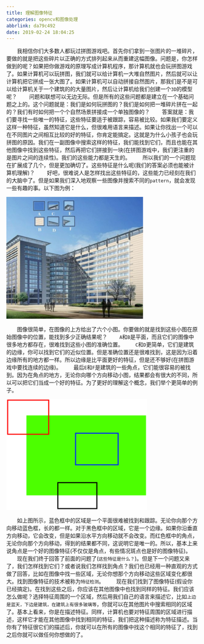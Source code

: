 ```yaml
---
title: 理解图像特征
categories: opencv和图像处理
abbrlink: da79c492
date: 2019-02-24 18:04:25
---
```

&emsp;&emsp;我相信你们大多数人都玩过拼图游戏吧。首先你们拿到一张图片的一堆碎片，要做的就是把这些碎片以正确的方式排列起来从而重建这幅图像。问题是，你怎样做到的呢？如果把你做游戏的原理写成计算机程序，那计算机就也会玩拼图游戏了。如果计算机可以玩拼图，我们就可以给计算机一大堆自然图片，然后就可以让计算机把它拼成一张大图了。如果计算机可以自动拼接自然图片，那我们是不是可以给计算机关于一个建筑的的大量图片，然后让计算机给我们创建一个`3D`的模型呢？<!--more-->
&emsp;&emsp;问题和联想可以无边无际。但是所有的这些问题都是建立在一个基础问题之上的。这个问题就是：我们是如何玩拼图的？我们是如何把一堆碎片拼在一起的？我们有时如何把一个个自然场景拼接成一个单独图像的？
&emsp;&emsp;答案就是：我们要寻找一些唯一的特征，这些特征要适于被跟踪，容易被比较。如果我们要定义这样一种特征，虽然知道它是什么，但很难用语言来描述。如果让你找出一个可以在不同图片之间相互比较的好的特征，你肯定能搞定。这就是为什么小孩子也会玩拼图的原因。我们在一副图像中搜索这样的特征，我们能找到它们，而且也能在其他图像中找到这些特征，然后再把它们拼接到一块(在拼图游戏中，我们更注重的是图片之间的连续性)。我们的这些能力都是天生的。
&emsp;&emsp;所以我们的一个问题现在扩展成了几个，但是更加确切了。这些特征是什么呢(我们的答案必须也能被计算机理解)？
&emsp;&emsp;好吧，很难说人是怎样找出这些特征的，这些能力已经刻在我们的大脑中了。但是如果我们深入地观察一些图像并搜索不同的`pattern`，就会发现一些有趣的事。以下图为例：

<img src="./理解图像特征/1.png" height="320" width="360">

&emsp;&emsp;图像很简单，在图像的上方给出了六个小图。你要做的就是找到这些小图在原始图像中的位置，能找到多少正确结果呢？
&emsp;&emsp;`A`和`B`是平面，而且它们的图像中很多地方都存在，很难找到这些小图的准确位置。
&emsp;&emsp;`C`和`D`更简单，它们是建筑的边缘，你可以找到它们的近似位置。但是准确位置还是很难找到，这是因为沿着边缘所有的地方都一样。所以边缘是比平面更好的特征，但是还不够好(在拼图游戏中要找连续的边缘)。
&emsp;&emsp;最后`E`和`F`是建筑的一些角点，它们能很容易的被找到。因为在角点的地方，无论你向哪个方向移动小图，结果都会有很大的不同，所以可以把它们当成一个好的特征。为了更好的理解这个概念，我们举个更简单的例子。

<img src="./理解图像特征/2.png" height="291" width="370">

&emsp;&emsp;如上图所示，蓝色框中的区域是一个平面很难被找到和跟踪。无论你向那个方向移动蓝色框，长的都一样。对于黑色框中的区域，它是一个边缘。如果你沿垂直方向移动，它会改变，但是如果沿水平方向移动就不会改变。而红色框中的角点，无论你向那个方向移动，得到的结果都不同，这说明它是唯一的。所以，基本上来说角点是一个好的图像特征(不仅仅是角点，有些情况斑点也是好的图像特征)。
&emsp;&emsp;现在我们终于回答了前面的问题了(`这些特征是什么？`)。但是下一个问题又来了，我们怎样找到它们？或者说我们怎样找到角点？我们也已经用一种直观的方式做了回答，比如在图像中找一些区域，无论你想那个方向移动这些区域变化都很大。找到图像特征的技术被称为`特征检测`。
&emsp;&emsp;现在我们找到了图像特征(假设你已经搞定)。在找到这些之后，你应该在其他图像中也找到同样的特征。我们应该怎么做呢？选择特征周围的一个区域，然后用我们自己的语言来描述它，比如`上边是蓝天，下边是建筑，在建筑上有很多玻璃等`，你就可以在其他图片中搜索相同的区域了。基本上看来，你是在描述特征。同样，计算机也要对特征周围的区域进行描述，这样它才能在其他图像中找到相同的特征，我们把这种描述称为特征描述。当你有了特征很它们的描述后，你就可以在所有的图像中找这个相同的特征了，找到之后你就可以做任何你想做的了。
